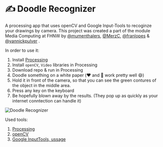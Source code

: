 # ✍️ Doodle Recognizer
A processing app that uses openCV and Google Input-Tools to recoginze your drawings by camera. This project was created a part of the module Media Computing at FHNW by [@mumenthalers](https://github.com/mumenthalers), [@MerzC](https://github.com/MerzC), [@franlopes](https://github.com/franlopes) & [@yannickpulver](https://github.com/yannickpulver) .

In order to use it:
1. Install [Processing](https://processing.org/)
2. Install `openCV`, `Video` libraries in Processing
3. Download repo & run in Processing
4. Doodle something on a white paper (❤️ and 🚪 work pretty well 😄)
5. Hold it in front of the camera, so that you can see the green contures of the object in the middle area.
6. Press any key on the keyboard
7. Be hopefully blown away by the results. (They pop up as quickly as your internet conntection can handle it)

![Doodle Recognizer](http://image.ibb.co/mriPV5/shape.png)

Used tools:
1. [Processing](https://processing.org/)
2. [openCV](https://github.com/atduskgreg/opencv-processing)
3. [Google InputTools, ussage](https://github.com/Jdruwe/drawing-recognition)
